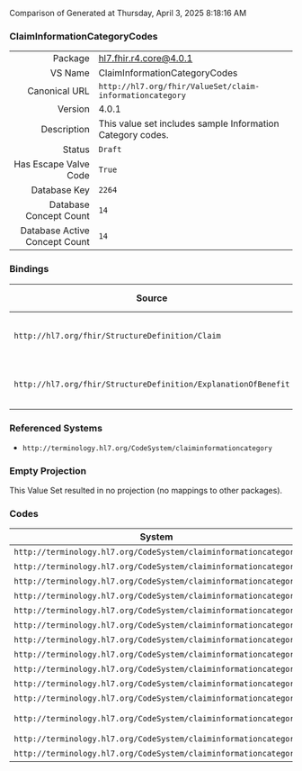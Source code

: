 Comparison of 
Generated at Thursday, April 3, 2025 8:18:16 AM

### ClaimInformationCategoryCodes

|      |     |
| ---: | --- |
| Package | hl7.fhir.r4.core@4.0.1 |
| VS Name | ClaimInformationCategoryCodes |
| Canonical URL | `http://hl7.org/fhir/ValueSet/claim-informationcategory` |
| Version | 4.0.1 |
| Description | This value set includes sample Information Category codes. |
| Status | `Draft` |
| Has Escape Valve Code | `True` |
| Database Key | `2264` |
| Database Concept Count | `14` |
| Database Active Concept Count | `14` |
### Bindings

| Source | Element | Binding | Strength | Element Short |
| ------ | ------- | ------- | -------- | ------------- |
| `http://hl7.org/fhir/StructureDefinition/Claim` | `Claim.supportingInfo.category` | `http://hl7.org/fhir/ValueSet/claim-informationcategory` | `Example` | Classification of the supplied information |
| `http://hl7.org/fhir/StructureDefinition/ExplanationOfBenefit` | `ExplanationOfBenefit.supportingInfo.category` | `http://hl7.org/fhir/ValueSet/claim-informationcategory` | `Example` | Classification of the supplied information |

### Referenced Systems

* `http://terminology.hl7.org/CodeSystem/claiminformationcategory`
### Empty Projection

This Value Set resulted in no projection (no mappings to other packages).

### Codes

| System | Code | Display |
| ------ | ---- | ------- |
| `http://terminology.hl7.org/CodeSystem/claiminformationcategory` | `attachment` | Attachment |
| `http://terminology.hl7.org/CodeSystem/claiminformationcategory` | `discharge` | Discharge |
| `http://terminology.hl7.org/CodeSystem/claiminformationcategory` | `employmentimpacted` | EmploymentImpacted |
| `http://terminology.hl7.org/CodeSystem/claiminformationcategory` | `exception` | Exception |
| `http://terminology.hl7.org/CodeSystem/claiminformationcategory` | `externalcause` | External Caause |
| `http://terminology.hl7.org/CodeSystem/claiminformationcategory` | `hospitalized` | Hospitalized |
| `http://terminology.hl7.org/CodeSystem/claiminformationcategory` | `info` | Information |
| `http://terminology.hl7.org/CodeSystem/claiminformationcategory` | `material` | Materials Forwarded |
| `http://terminology.hl7.org/CodeSystem/claiminformationcategory` | `missingtooth` | Missing Tooth |
| `http://terminology.hl7.org/CodeSystem/claiminformationcategory` | `onset` | Onset |
| `http://terminology.hl7.org/CodeSystem/claiminformationcategory` | `other` | Other |
| `http://terminology.hl7.org/CodeSystem/claiminformationcategory` | `patientreasonforvisit` | Patient Reason for Visit |
| `http://terminology.hl7.org/CodeSystem/claiminformationcategory` | `prosthesis` | Prosthesis |
| `http://terminology.hl7.org/CodeSystem/claiminformationcategory` | `related` | Related Services |
